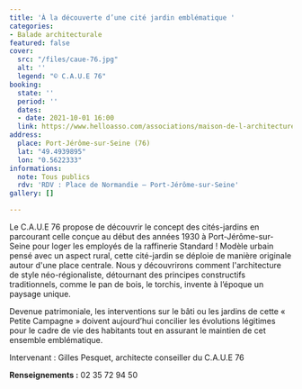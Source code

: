 ```yaml
---
title: 'À la découverte d’une cité jardin emblématique '
categories:
- Balade architecturale
featured: false
cover:
  src: "/files/caue-76.jpg"
  alt: ''
  legend: "© C.A.U.E 76"
booking:
  state: ''
  period: ''
  dates:
  - date: 2021-10-01 16:00
  link: https://www.helloasso.com/associations/maison-de-l-architecture-de-normandie-le-forum/evenements/a-la-decouverte-d-une-cite-jardin-emblematique
address:
  place: Port-Jérôme-sur-Seine (76)
  lat: "49.4939895"
  lon: "0.5622333"
informations:
  note: Tous publics
  rdv: 'RDV : Place de Normandie – Port-Jérôme-sur-Seine'
gallery: []

---
```

Le C.A.U.E 76 propose de découvrir le concept des cités-jardins en parcourant celle conçue au début des années 1930 à Port-Jérôme-sur-Seine pour loger les employés de la raffinerie Standard ! Modèle urbain pensé avec un aspect rural, cette cité-jardin se déploie de manière originale autour d'une place centrale. Nous y découvrirons comment l'architecture de style néo-régionaliste, détournant des principes constructifs traditionnels, comme le pan de bois, le torchis, invente à l’époque un paysage unique.

Devenue patrimoniale, les interventions sur le bâti ou les jardins de cette « Petite Campagne » doivent aujourd’hui concilier les évolutions légitimes pour le cadre de vie des habitants tout en assurant le maintien de cet ensemble emblématique.

Intervenant : Gilles Pesquet, architecte conseiller du C.A.U.E 76

**Renseignements :** 02 35 72 94 50